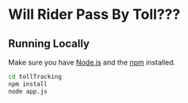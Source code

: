 # Will Rider Pass By Toll???

## Running Locally

Make sure you have [Node.js](http://nodejs.org/) and the [npm](https://www.npmjs.com/) installed.

```sh
cd tollTracking
npm install
node app.js
```
